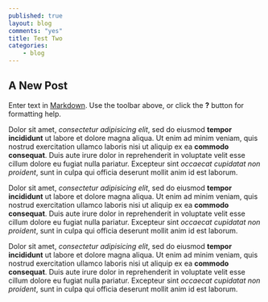 ```yaml
---
published: true
layout: blog
comments: "yes"
title: Test Two
categories:
    - blog
---
```


## A New Post

Enter text in [Markdown](http://daringfireball.net/projects/markdown/). Use the toolbar above, or click the **?** button for formatting help.

Dolor sit amet, _consectetur adipisicing elit_, sed do eiusmod **tempor incididunt** ut labore et dolore magna aliqua. Ut enim ad minim veniam, quis nostrud exercitation ullamco laboris nisi ut aliquip ex ea **commodo consequat**. Duis aute irure dolor in reprehenderit in voluptate velit esse cillum dolore eu fugiat nulla pariatur. Excepteur sint _occaecat cupidatat non proident_, sunt in culpa qui officia deserunt mollit anim id est laborum.


Dolor sit amet, _consectetur adipisicing elit_, sed do eiusmod **tempor incididunt** ut labore et dolore magna aliqua. Ut enim ad minim veniam, quis nostrud exercitation ullamco laboris nisi ut aliquip ex ea **commodo consequat**. Duis aute irure dolor in reprehenderit in voluptate velit esse cillum dolore eu fugiat nulla pariatur. Excepteur sint _occaecat cupidatat non proident_, sunt in culpa qui officia deserunt mollit anim id est laborum.


Dolor sit amet, _consectetur adipisicing elit_, sed do eiusmod **tempor incididunt** ut labore et dolore magna aliqua. Ut enim ad minim veniam, quis nostrud exercitation ullamco laboris nisi ut aliquip ex ea **commodo consequat**. Duis aute irure dolor in reprehenderit in voluptate velit esse cillum dolore eu fugiat nulla pariatur. Excepteur sint _occaecat cupidatat non proident_, sunt in culpa qui officia deserunt mollit anim id est laborum.